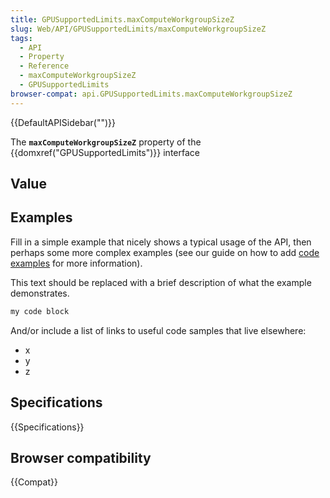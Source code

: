 ```yaml
---
title: GPUSupportedLimits.maxComputeWorkgroupSizeZ
slug: Web/API/GPUSupportedLimits/maxComputeWorkgroupSizeZ
tags:
  - API
  - Property
  - Reference
  - maxComputeWorkgroupSizeZ
  - GPUSupportedLimits
browser-compat: api.GPUSupportedLimits.maxComputeWorkgroupSizeZ
---
```

{{DefaultAPISidebar("")}}

The **`maxComputeWorkgroupSizeZ`** property of the {{domxref("GPUSupportedLimits")}} interface 

## Value



## Examples

Fill in a simple example that nicely shows a typical usage of the API, then perhaps some more complex examples (see our guide on how to add [code examples](/en-US/docs/MDN/Contribute/Structures/Code_examples) for more information).

This text should be replaced with a brief description of what the example demonstrates.

```js
my code block
```

And/or include a list of links to useful code samples that live elsewhere:

*   x
*   y
*   z

## Specifications

{{Specifications}}

## Browser compatibility

{{Compat}}


